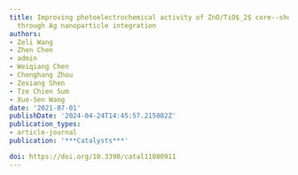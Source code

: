 ```yaml
---
title: Improving photoelectrochemical activity of ZnO/TiO$_2$ core--shell nanostructure
  through Ag nanoparticle integration
authors:
- Zeli Wang
- Zhen Chen
- admin
- Weiqiang Chen
- Chenghang Zhou
- Zexiang Shen
- Tze Chien Sum
- Xue-Sen Wang
date: '2021-07-01'
publishDate: '2024-04-24T14:45:57.215082Z'
publication_types:
- article-journal
publication: '***Catalysts***'

doi: https://doi.org/10.3390/catal11080911
---
```


